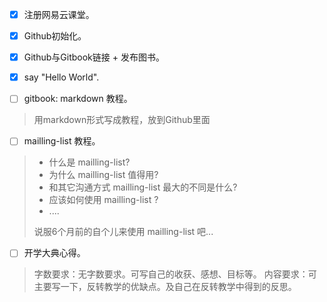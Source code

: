 
  
- [x] 注册网易云课堂。  

- [x] Github初始化。  

- [x] Github与Gitbook链接 + 发布图书。 

- [x] say "Hello World".  

- [ ] gitbook: markdown 教程。
>用markdown形式写成教程，放到Github里面

- [ ] mailling-list 教程。
> - 什么是 mailling-list?
> - 为什么 mailling-list 值得用?
>- 和其它沟通方式 mailling-list 最大的不同是什么?
>- 应该如何使用 mailling-list ?
>- ....
>
>说服6个月前的自个儿来使用 mailling-list 吧...

- [ ] 开学大典心得。  
>字数要求：无字数要求。可写自己的收获、感想、目标等。
>内容要求：可主要写一下，反转教学的优缺点。及自己在反转教学中得到的反思。

